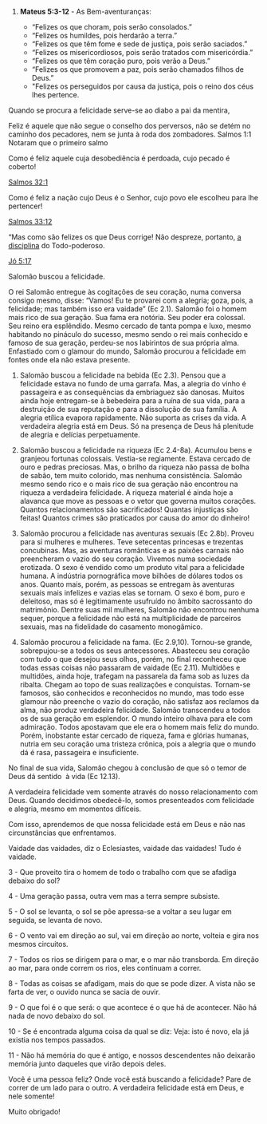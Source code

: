 

1. **Mateus 5:3-12** - As Bem-aventuranças:
    
    - “Felizes os que choram, pois serão consolados.”
    - “Felizes os humildes, pois herdarão a terra.”
    - “Felizes os que têm fome e sede de justiça, pois serão saciados.”
    - “Felizes os misericordiosos, pois serão tratados com misericórdia.”
    - “Felizes os que têm coração puro, pois verão a Deus.”
    - “Felizes os que promovem a paz, pois serão chamados filhos de Deus.”
    - "Felizes os perseguidos por causa da justiça, pois o reino dos céus lhes pertence.

Quando se procura a felicidade serve-se ao diabo a pai da mentira, 

Feliz é aquele que não segue o conselho dos perversos, não se detém no caminho dos pecadores, nem se junta à roda dos zombadores.
Salmos 1:1
Notaram que o primeiro salmo 


Como é feliz aquele cuja desobediência é perdoada, cujo pecado é coberto! 

[Salmos 32:1](https://portaldabiblia.com.br/biblia/salmos/32/1/)

Como é feliz a nação cujo Deus é o Senhor, cujo povo ele escolheu para lhe pertencer!

[Salmos 33:12](https://portaldabiblia.com.br/biblia/salmos/33/12/)

“Mas como são felizes os que Deus corrige! Não despreze, portanto, [a disciplina](https://portaldabiblia.com.br/versiculos/disciplina/ "45 Versículos sobre Disciplina na Bíblia") do Todo-poderoso.

[Jó 5:17](https://portaldabiblia.com.br/biblia/jo/5/17/)

Salomão buscou a felicidade.



O rei Salomão entregue às cogitações de seu coração, numa conversa consigo mesmo, disse: “Vamos! Eu te provarei com a alegria; goza, pois, a felicidade; mas também isso era vaidade” (Ec 2.1). Salomão foi o homem mais rico de sua geração. Sua fama era notória. Seu poder era colossal. Seu reino era esplêndido. Mesmo cercado de tanta pompa e luxo, mesmo habitando no pináculo do sucesso, mesmo sendo o rei mais conhecido e famoso de sua geração, perdeu-se nos labirintos de sua própria alma. Enfastiado com o glamour do mundo, Salomão procurou a felicidade em fontes onde ela não estava presente.

1. Salomão buscou a felicidade na bebida (Ec 2.3). Pensou que a felicidade estava no fundo de uma garrafa. Mas, a alegria do vinho é passageira e as consequências da embriaguez são danosas. Muitos ainda hoje entregam-se à bebedeira para a ruína de sua vida, para a destruição de sua reputação e para a dissolução de sua família. A alegria etílica evapora rapidamente. Não suporta as crises da vida. A verdadeira alegria está em Deus. Só na presença de Deus há plenitude de alegria e delícias perpetuamente.

2. Salomão buscou a felicidade na riqueza (Ec 2.4-8a). Acumulou bens e granjeou fortunas colossais. Vestia-se regiamente. Estava cercado de ouro e pedras preciosas. Mas, o brilho da riqueza não passa de bolha de sabão, tem muito colorido, mas nenhuma consistência. Salomão mesmo sendo rico e o mais rico de sua geração não encontrou na riqueza a verdadeira felicidade. A riqueza material é ainda hoje a alavanca que move as pessoas e o vetor que governa muitos corações. Quantos relacionamentos são sacrificados! Quantas injustiças são feitas! Quantos crimes são praticados por causa do amor do dinheiro!

3. Salomão procurou a felicidade nas aventuras sexuais (Ec 2.8b). Proveu para si mulheres e mulheres. Teve setecentas princesas e trezentas concubinas. Mas, as aventuras românticas e as paixões carnais não preencheram o vazio do seu coração. Vivemos numa sociedade erotizada. O sexo é vendido como um produto vital para a felicidade humana. A indústria pornográfica move bilhões de dólares todos os anos. Quanto mais, porém, as pessoas se entregam às aventuras sexuais mais infelizes e vazias elas se tornam. O sexo é bom, puro e deleitoso, mas só é legitimamente usufruído no âmbito sacrossanto do matrimônio. Dentre suas mil mulheres, Salomão não encontrou nenhuma sequer, porque a felicidade não está na multiplicidade de parceiros sexuais, mas na fidelidade do casamento monogâmico.

4. Salomão procurou a felicidade na fama. (Ec 2.9,10). Tornou-se grande, sobrepujou-se a todos os seus antecessores. Abasteceu seu coração com tudo o que desejou seus olhos, porém, no final reconheceu que todas essas coisas não passaram de vaidade (Ec 2.11). Multidões e multidões, ainda hoje, trafegam na passarela da fama sob as luzes da ribalta. Chegam ao topo de suas realizações e conquistas. Tornam-se famosos, são conhecidos e reconhecidos no mundo, mas todo esse glamour não preenche o vazio do coração, não satisfaz aos reclamos da alma, não produz verdadeira felicidade. Salomão transcendeu a todos os de sua geração em esplendor. O mundo inteiro olhava para ele com admiração. Todos apostavam que ele era o homem mais feliz do mundo. Porém, inobstante estar cercado de riqueza, fama e glórias humanas, nutria em seu coração uma tristeza crônica, pois a alegria que o mundo dá é rasa, passageira e insuficiente.


No final de sua vida, Salomão chegou à conclusão de que só o temor de Deus dá sentido  à vida (Ec 12.13). 



A verdadeira felicidade vem somente através do nosso relacionamento com Deus. Quando decidimos obedecê-lo, somos presenteados com felicidade e alegria, mesmo em momentos difíceis.

Com isso, aprendemos de que nossa felicidade está em Deus e não nas circunstâncias que enfrentamos.



Vaidade das vaidades, diz o Eclesiastes, vaidade das vaidades! Tudo é vaidade.

3 - Que proveito tira o homem de todo o trabalho com que se afadiga debaixo do sol?

4 - Uma geração passa, outra vem mas a terra sempre subsiste.

5 - O sol se levanta, o sol se põe apressa-se a voltar a seu lugar em seguida, se levanta de novo.

6 - O vento vai em direção ao sul, vai em direção ao norte, volteia e gira nos mesmos circuitos.

7 - Todos os rios se dirigem para o mar, e o mar não transborda. Em direção ao mar, para onde correm os rios, eles continuam a correr.

8 - Todas as coisas se afadigam, mais do que se pode dizer. A vista não se farta de ver, o ouvido nunca se sacia de ouvir.

9 - O que foi é o que será: o que acontece é o que há de acontecer. Não há nada de novo debaixo do sol.

10 - Se é encontrada alguma coisa da qual se diz: Veja: isto é novo, ela já existia nos tempos passados.

11 - Não há memória do que é antigo, e nossos descendentes não deixarão memória junto daqueles que virão depois deles.


Você é uma pessoa feliz? Onde você está buscando a felicidade? Pare de correr de um lado para o outro. A verdadeira felicidade está em Deus, e nele somente!



Muito obrigado!

